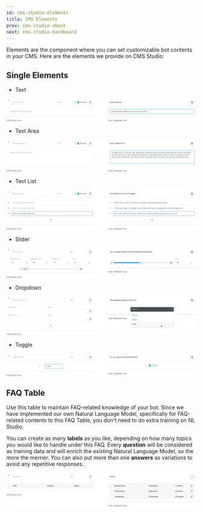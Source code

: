 ```yaml
---
id: cms-studio-elements
title: CMS Elements
prev: cms-studio-about
next: cms-studio-dashboard
---
```


Elements are the component where you can set customizable bot contents in your CMS. Here are the elements we provide on CMS Studio:

## **Single Elements**

- Text

![cmss-1](./images/cmss-1.png)

- Text Area

![cmss-2](./images/cmss-2.png)

- Text List

![cmss-3](./images/cmss-3.png)

- Slider

![cmss-4](./images/cmss-4.png)

- Dropdown

![cmss-5](./images/cmss-5.png)

- Toggle

![cmss-6](./images/cmss-6.png)

## **FAQ Table**

Use this table to maintain FAQ-related knowledge of your bot. Since we have implemented our own Natural Language Model, specifically for FAQ-related contents to this FAQ Table, you don't need to do extra training on NL Studio.

You can create as many **labels** as you like, depending on how many topics you would like to handle under this FAQ. Every **question** will be considered as training data and will enrich the existing Natural Language Model, so the more the merrier. You can also put more than one **answers** as variations to avoid any repetitive responses.

![cmss-7](./images/cmss-7.png)
